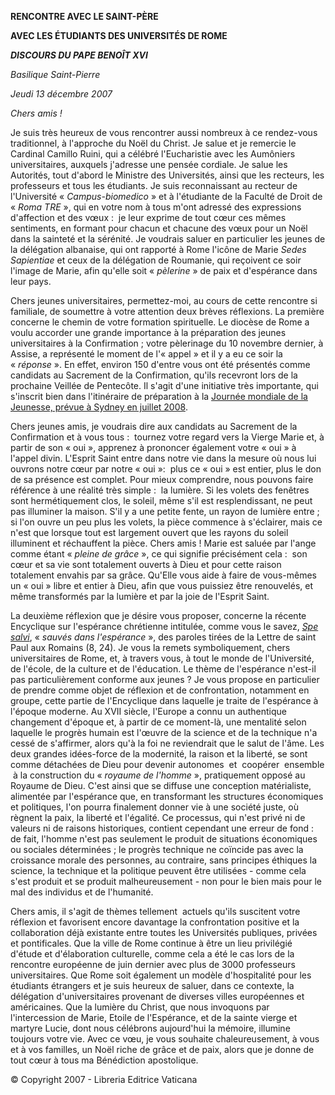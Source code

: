 **RENCONTRE AVEC LE SAINT-PÈRE**

**AVEC LES ÉTUDIANTS DES UNIVERSITÉS DE ROME**

***DISCOURS DU PAPE BENOÎT XVI***

*Basilique Saint-Pierre*

*Jeudi 13 décembre 2007*

*Chers amis !*

Je suis très heureux de vous rencontrer aussi nombreux à ce rendez-vous traditionnel, à l'approche du Noël du Christ. Je salue et je remercie le Cardinal Camillo Ruini, qui a célébré l'Eucharistie avec les Aumôniers universitaires, auxquels j'adresse une pensée cordiale. Je salue les Autorités, tout d'abord le Ministre des Universités, ainsi que les recteurs, les professeurs et tous les étudiants. Je suis reconnaissant au recteur de l'Université « *Campus-biomedico* » et à l'étudiante de la Faculté de Droit de « *Roma TRE* », qui en votre nom à tous m'ont adressé des expressions d'affection et des vœux :  je leur exprime de tout cœur ces mêmes sentiments, en formant pour chacun et chacune des vœux pour un Noël dans la sainteté et la sérénité. Je voudrais saluer en particulier les jeunes de la délégation albanaise, qui ont rapporté à Rome l'icône de Marie *Sedes Sapientiae* et ceux de la délégation de Roumanie, qui reçoivent ce soir l'image de Marie, afin qu'elle soit « *pèlerine* » de paix et d'espérance dans leur pays.

Chers jeunes universitaires, permettez-moi, au cours de cette rencontre si familiale, de soumettre à votre attention deux brèves réflexions. La première concerne le chemin de votre formation spirituelle. Le diocèse de Rome a voulu accorder une grande importance à la préparation des jeunes universitaires à la Confirmation ; votre pèlerinage du 10 novembre dernier, à Assise, a représenté le moment de l'« appel » et il y a eu ce soir la « *réponse* ». En effet, environ 150 d'entre vous ont été présentés comme candidats au Sacrement de la Confirmation, qu'ils recevront lors de la prochaine Veillée de Pentecôte. Il s'agit d'une initiative très importante, qui s'inscrit bien dans l'itinéraire de préparation à la [Journée mondiale de la Jeunesse, prévue à Sydney en juillet 2008](http://www.vatican.va/gmg/documents/gmg_2008_fr.html).

Chers jeunes amis, je voudrais dire aux candidats au Sacrement de la Confirmation et à vous tous :  tournez votre regard vers la Vierge Marie et, à partir de son « oui », apprenez à prononcer également votre « oui » à l'appel divin. L'Esprit Saint entre dans notre vie dans la mesure où nous lui ouvrons notre cœur par notre « oui »:  plus ce « oui » est entier, plus le don de sa présence est complet. Pour mieux comprendre, nous pouvons faire référence à une réalité très simple :  la lumière. Si les volets des fenêtres sont hermétiquement clos, le soleil, même s'il est resplendissant, ne peut pas illuminer la maison. S'il y a une petite fente, un rayon de lumière entre ; si l'on ouvre un peu plus les volets, la pièce commence à s'éclairer, mais ce n'est que lorsque tout est largement ouvert que les rayons du soleil illuminent et réchauffent la pièce. Chers amis ! Marie est saluée par l'ange comme étant « *pleine de grâce* », ce qui signifie précisément cela :  son cœur et sa vie sont totalement ouverts à Dieu et pour cette raison totalement envahis par sa grâce. Qu'Elle vous aide à faire de vous-mêmes un « oui » libre et entier à Dieu, afin que vous puissiez être renouvelés, et même transformés par la lumière et par la joie de l'Esprit Saint.

La deuxième réflexion que je désire vous proposer, concerne la récente Encyclique sur l'espérance chrétienne intitulée, comme vous le savez, *[Spe salvi](/content/benedict-xvi/fr/encyclicals/documents/hf_ben-xvi_enc_20071130_spe-salvi.html)*, « *sauvés dans l'espérance* », des paroles tirées de la Lettre de saint Paul aux Romains (8, 24). Je vous la remets symboliquement, chers universitaires de Rome, et, à travers vous, à tout le monde de l'Université, de l'école, de la culture et de l'éducation. Le thème de l'espérance n'est-il pas particulièrement conforme aux jeunes ? Je vous propose en particulier de prendre comme objet de réflexion et de confrontation, notamment en groupe, cette partie de l'Encyclique dans laquelle je traite de l'espérance à l'époque moderne. Au XVII siècle, l'Europe a connu un authentique changement d'époque et, à partir de ce moment-là, une mentalité selon laquelle le progrès humain est l'œuvre de la science et de la technique n'a cessé de s'affirmer, alors qu'à la foi ne reviendrait que le salut de l'âme. Les deux grandes idées-force de la modernité, la raison et la liberté, se sont comme détachées de Dieu pour devenir autonomes  et  coopérer  ensemble  à la construction du « *royaume de l'homme* », pratiquement opposé au Royaume de Dieu. C'est ainsi que se diffuse une conception matérialiste, alimentée par l'espérance que, en transformant les structures économiques et politiques, l'on pourra finalement donner vie à une société juste, où règnent la paix, la liberté et l'égalité. Ce processus, qui n'est privé ni de valeurs ni de raisons historiques, contient cependant une erreur de fond :  de fait, l'homme n'est pas seulement le produit de situations économiques ou sociales déterminées ; le progrès technique ne coïncide pas avec la croissance morale des personnes, au contraire, sans principes éthiques la science, la technique et la politique peuvent être utilisées - comme cela s'est produit et se produit malheureusement - non pour le bien mais pour le mal des individus et de l'humanité.

Chers amis, il s'agit de thèmes tellement  actuels qu'ils suscitent votre réflexion et favorisent encore davantage la confrontation positive et la collaboration déjà existante entre toutes les Universités publiques, privées et pontificales. Que la ville de Rome continue à être un lieu privilégié d'étude et d'élaboration culturelle, comme cela a été le cas lors de la rencontre européenne de juin dernier avec plus de 3000 professeurs universitaires. Que Rome soit également un modèle d'hospitalité pour les étudiants étrangers et je suis heureux de saluer, dans ce contexte, la délégation d'universitaires provenant de diverses villes européennes et américaines. Que la lumière du Christ, que nous invoquons par l'intercession de Marie, Etoile de l'Espérance, et de la sainte vierge et martyre Lucie, dont nous célébrons aujourd'hui la mémoire, illumine toujours votre vie. Avec ce vœu, je vous souhaite chaleureusement, à vous et à vos familles, un Noël riche de grâce et de paix, alors que je donne de tout cœur à tous ma Bénédiction apostolique.

© Copyright 2007 - Libreria Editrice Vaticana